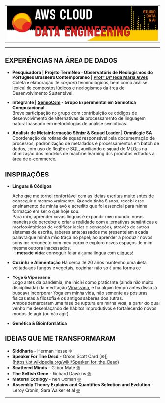 #

| |
|---|
|![Banner](assets/banner.png)|

---

## EXPERIÊNCIAS NA ÁREA DE DADOS

* **Pesquisadora | Projeto TermNeo - Observatório de Neologismos do Português Brasileiro Contemporâneo | [Profª Drª Ieda Maria Alves](http://lattes.cnpq.br/1928032004153127)**  
Coleta e elaboração de *corpora* terminológicos, bem como análise lexical de compostos lúdicos e neologismos da área de Desenvolvimento Sustentável.  

* **Integrante | [SemioCom](https://semio.cc/) - Grupo Experimental em Semiótica Computacional**  
Breve participação no grupo com contribuição de códigos de desenvolvimento de alternativas de processamento de linguagem natural baseado em metodologias de análise semióticas.

* **Analista de Metainformação Sênior & Squad Leader | Omnilogic SA**  
Coordenação de rotinas de squad responsável pela documentação de processos, padronização de metadados e processamentos em batch de dados, com uso de RegEx e SQL, auxiliando o squad de MLOps na otimização dos modelos de machine learning dos produtos voltados à área de e-commerce.  

## INSPIRAÇÕES

* **Línguas & Códigos**  

    Acho que me tornei confortável com as ideias escritas muito antes de conseguir o mesmo oralmente. Quando tinha 5 anos, recebi esse ensinamento de minha avó e acredito que foi essencial para minha formação em ser o que hoje sou.  
    Para mim, aprender novas línguas é expandir meu mundo: novas maneiras de perceber e criar a realidade com alternativas semânticas e morfossintáticas de codificar ideias e sensações; através de outros sistemas de escrita, saberes antepassados me presenteiam a cada palavra que minha mão traça no papel; ao aprender a produzir novos sons me reconecto com meu corpo e exploro novos espaços de mim mesma outrora inacessados.  
    -: **meta de vida**: conseguir falar alguma língua com [cliques!](https://pt.wikipedia.org/wiki/Clique_(fon%C3%A9tica)#:~:text=Na%20fon%C3%A9tica%2C%20um%20clique%20%C3%A9,chamados%20tamb%C3%A9m%20de%20cliques%20consonantais.)  

* **Cozinha e Alimentação** 
Há cerca de 20 anos mantenho uma dieta voltada aos fungos e vegetais, cozinhar não só é uma forma de 

* **Yoga & Vipassana**  
Logo antes da pandemia, me iniciei como praticante (ainda não muito disciplinada) da meditação [Vipassana](https://www.dhamma.org/pt-BR/about/vipassana), e há algum tempo antes disso já buscava incorporar Yoga em minha vida, não somente as posturas físicas mas a filosofia e os antigos saberes dos sutras.  
Ambos demarcaram uma fase de ruptura em minha vida, a partir do qual venho me desenlaçando de hábitos improdutivos e fortalecendo novos modos de agir (ou não agir).  

* **Genética & Bioinformática**  

## IDEIAS QUE ME TRANSFORMARAM

* **Siddharta** - Herman Hesse [֍](https://pt.wikipedia.org/wiki/Sidarta_(livro))
* **Speaker For The Dead** - Orson Scott Card [֍]](https://pt.wikipedia.org/wiki/Speaker_for_the_Dead)
* **Scattered Minds** - Gabor Maté [֍](https://www.amazon.com.br/Scattered-Minds-Origins-Attention-Disorder/dp/1785042211)
* **The Selfish Gene** - Richard Dawkins [֍](https://pt.wikipedia.org/wiki/O_Gene_Ego%C3%ADsta)
* **Material Ecology** - Neri Oxman [֍](https://www.media.mit.edu/publications/material-ecology/)
* **Assembly Theory Explains and Quantifies Selection and Evolution** - Leroy Cronin, Sara Walker et al [֍](https://www.ncbi.nlm.nih.gov/pmc/articles/PMC10567559/)

---
